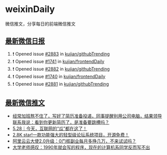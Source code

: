 # weixinDaily
微信推文，分享每日的前端微信推文

## [最新微信日报](https://github.com/kujian/weixinDaily/issues)

<!--START_SECTION:activity-->
1. ❗ Opened issue [#2883](https://github.com/kujian/githubTrending/issues/2883) in [kujian/githubTrending](https://github.com/kujian/githubTrending)
2. ❗ Opened issue [#1741](https://github.com/kujian/frontendDaily/issues/1741) in [kujian/frontendDaily](https://github.com/kujian/frontendDaily)
3. ❗ Opened issue [#2882](https://github.com/kujian/githubTrending/issues/2882) in [kujian/githubTrending](https://github.com/kujian/githubTrending)
4. ❗ Opened issue [#1740](https://github.com/kujian/frontendDaily/issues/1740) in [kujian/frontendDaily](https://github.com/kujian/frontendDaily)
5. ❗ Opened issue [#2881](https://github.com/kujian/githubTrending/issues/2881) in [kujian/githubTrending](https://github.com/kujian/githubTrending)
<!--END_SECTION:activity-->


## [最新微信推文](https://weixin.qdkfweb.cn/)

<!-- BLOG-POST-LIST:START -->
- [经常加班熬不住了，写好了简历准备投递，同事提醒别用公司电脑，结果领导联系我说：看到你更新简历了，是准备要跳槽吗？](https://weixin.qdkfweb.cn/48427.html)
- [5.28｜今天，互联网的“瓜”都在这了！](https://weixin.qdkfweb.cn/48436.html)
- [2.8K star!一款功能强大的轻型级论坛系统项目，开源免费！](https://weixin.qdkfweb.cn/48450.html)
- [阿里云云大使2.0升级：0门槛副业每月多挣几万，不来试试吗？](https://weixin.qdkfweb.cn/48452.html)
- [大学老师感叹：1990年就会写的程序，现在的计算机系同学反而写不出](https://weixin.qdkfweb.cn/48453.html)
<!-- BLOG-POST-LIST:END -->